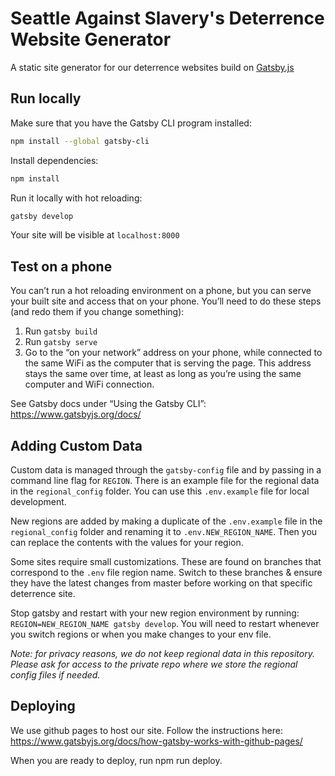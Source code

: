 # Seattle Against Slavery's Deterrence Website Generator

A static site generator for our deterrence websites build on [Gatsby.js](https://www.gatsbyjs.org)

## Run locally

Make sure that you have the Gatsby CLI program installed:

```sh
npm install --global gatsby-cli
```

Install dependencies:

```sh
npm install
```

Run it locally with hot reloading:

```sh
gatsby develop
```

Your site will be visible at `localhost:8000`

## Test on a phone

You can’t run a hot reloading environment on a phone, but you can serve your built site and access that on your phone. You’ll need to do these steps (and redo them if you change something):

1. Run `gatsby build`
2. Run `gatsby serve`
3. Go to the “on your network” address on your phone, while connected to the same WiFi as the computer that is serving the page. This address stays the same over time, at least as long as you’re using the same computer and WiFi connection.

See Gatsby docs under “Using the Gatsby CLI”: https://www.gatsbyjs.org/docs/

## Adding Custom Data

Custom data is managed through the `gatsby-config` file and by passing in a command line flag for `REGION`. There is an example file for the regional data in the `regional_config` folder. You can use this `.env.example` file for local development.

New regions are added by making a duplicate of the `.env.example` file in the `regional_config` folder and renaming it to `.env.NEW_REGION_NAME`. Then you can replace the contents with the values for your region.

Some sites require small customizations. These are found on branches that correspond to the `.env` file region name. Switch to these branches & ensure they have the latest changes from master before working on that specific deterrence site.

Stop gatsby and restart with your new region environment by running: `REGION=NEW_REGION_NAME gatsby develop`. You will need to restart whenever you switch regions or when you make changes to your env file.

_Note: for privacy reasons, we do not keep regional data in this repository. Please ask for access to the private repo where we store the regional config files if needed._

## Deploying

We use github pages to host our site. Follow the instructions here: https://www.gatsbyjs.org/docs/how-gatsby-works-with-github-pages/

When you are ready to deploy, run npm run deploy.
